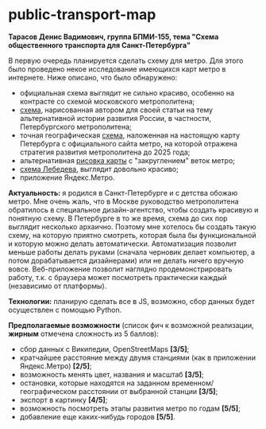 # public-transport-map

**Тарасов Денис Вадимович, группа БПМИ-155, тема "Схема общественного транспорта для Санкт-Петербурга"**

В первую очередь планируется сделать схему для метро. Для этого было проведено некое исследование имеющихся карт метро в интернете. Ниже описано, что было обнаружено:

- официальная схема выглядит не сильно красиво, особенно на контрасте со схемой московского метрополитена;
- [схема](http://vignette3.wikia.nocookie.net/althistory/images/2/2a/%D0%9F%D0%B5%D1%82%D0%B5%D1%80%D0%B1%D1%83%D1%80%D0%B3%D1%81%D0%BA%D0%BE%D0%B5_%D0%BC%D0%B5%D1%82%D1%80%D0%BE.png/revision/latest?cb=20140401121732&path-prefix=ru), нарисованная автором для своей статьи на тему альтернативной истории развития России, в частности, Петербургского метрополитена;
- точная географическая [схема](http://www.metro.spb.ru/uploads/img/map/metromap2025.jpg), наложенная на настоящую карту Петербурга с официального сайта метро, на которой отражена стратегия развития метрополитена до 2025 года;
- альтернативная [рисовка карты](http://img-fotki.yandex.ru/get/6521/84280170.32/0_7b6d4_e660a013_XXL.jpg) с "закруглением" веток метро;
- [схема Лебедева](https://img.artlebedev.ru/everything/spb/metro-map/spb-metro-map.gif), выглядит довольно красиво;
- приложение Яндекс.Метро.

**Актуальность:** я родился в Санкт-Петербурге и с детства обожаю метро. Мне очень жаль, что в Москве руководство метрополитена обратилось в специальное дизайн-агентство, чтобы создать красивую и понятную схему. В Петербурге в то же время, схема до сих пор выглядит несколько архаично. Поэтому мне хотелось бы создать такую схему, на которую приятно смотреть, которая была бы функциональной и которую можно делать автоматически. Автоматизация позволит меньше работы делать руками (сначала черновик делает компьютер, а потом дорабатывается дизайнерами) или не делать ничего вручную вовсе. Веб-приложение позволит наглядно продемонстрировать работу, т.к. с браузера может посмотреть практически каждый (независимо от платформы).

**Технологии:** планирую сделать все в JS, возможно, сбор данных будет осуществлен с помощью Python.

**Предполагаемые возможности** (список фич к возможной реализации, **жирным** отмечена сложность из 5 баллов):
- сбор данных с Википедии, OpenStreetMaps **[3/5]**;
- кратчайшее расстояние между двумя станциями (как в приложении Яндекс.Метро) **[2/5]**;
- возможность менять цвет, названия и масштаб **[3/5]**;
- остановки, которые находятся на заданном временном/географическом расстоянии от выбранной станции **[3/5]**;
- экспорт в картинку **[4/5]**;
- возможность посмотреть этапы развития метро по годам **[5/5]**;
- добавление еще каких-нибудь городов **[5/5]**.
